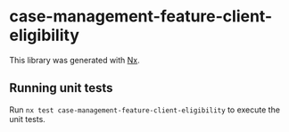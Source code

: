 # case-management-feature-client-eligibility

This library was generated with [Nx](https://nx.dev).

## Running unit tests

Run `nx test case-management-feature-client-eligibility` to execute the unit tests.
